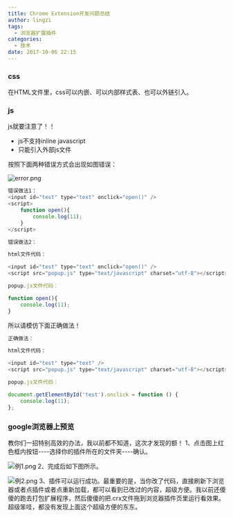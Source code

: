 ```yaml
---
title: Chrome Extension开发问题总结
author: lingzi
tags:
  - 浏览器扩展插件
categories:
  - 技术
date: 2017-10-06 22:15
---
```



### css
在HTML文件里，css可以内嵌、可以内部样式表、也可以外链引入。
### js
js就要注意了！！
- js不支持inline javascript
- 只能引入外部js文件

按照下面两种错误方式会出现如图错误：

![error.png](http://upload-images.jianshu.io/upload_images/3453108-e77914c843d400fe.png?imageMogr2/auto-orient/strip%7CimageView2/2/w/1240)

```javascript
错误做法1：
<input id="test" type="text" onclick="open()" />
<script>
    function open(){
        console.log(11);       
    }
</script>
```

```javascript
错误做法2：

html文件代码：

<input id="test" type="text" onclick="open()" />
<script src="popup.js" type="text/javascript" charset="utf-8"></script>  //引入外部js文件

popup.js文件代码：

function open(){
    console.log(11);          
}
```

所以请模仿下面正确做法！

```javascript
正确做法：

html文件代码：

<input id="test" type="text" />
<script src="popup.js" type="text/javascript" charset="utf-8"></script>  //引入外部js文件

popup.js文件代码：

document.getElementById('test').onclick = function () {
    console.log(11);
};
```

### google浏览器上预览  

教你们一招特别高效的办法，我以前都不知道，这次才发现的额！
1、点击图上红色框内按钮----选择你的插件所在的文件夹----确认。

![例1.png](http://upload-images.jianshu.io/upload_images/3453108-d86c6e663230a8aa.png?imageMogr2/auto-orient/strip%7CimageView2/2/w/1240)
2、完成后如下图所示。

![例2.png](http://upload-images.jianshu.io/upload_images/3453108-c894f3b421b8a842.png?imageMogr2/auto-orient/strip%7CimageView2/2/w/1240)
3、插件可以运行成功。最重要的是，当你改了代码，直接刷新下浏览器或者点插件或者点重新加载，都可以看到已改过的内容，超级方便。我以前还傻傻的跑去打包扩展程序，然后傻傻的把.crx文件拖到浏览器插件页里运行看效果。超级笨哇，都没有发现上面这个超级方便的东东。